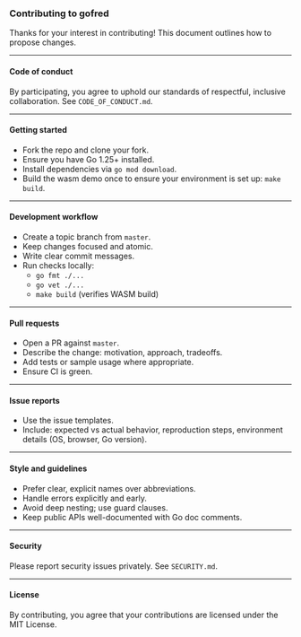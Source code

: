 ### Contributing to gofred

Thanks for your interest in contributing! This document outlines how to propose changes.

---

#### Code of conduct

By participating, you agree to uphold our standards of respectful, inclusive collaboration. See `CODE_OF_CONDUCT.md`.

---

#### Getting started
- Fork the repo and clone your fork.
- Ensure you have Go 1.25+ installed.
- Install dependencies via `go mod download`.
- Build the wasm demo once to ensure your environment is set up: `make build`.

---

#### Development workflow
- Create a topic branch from `master`.
- Keep changes focused and atomic.
- Write clear commit messages.
- Run checks locally:
  - `go fmt ./...`
  - `go vet ./...`
  - `make build` (verifies WASM build)

---

#### Pull requests
- Open a PR against `master`.
- Describe the change: motivation, approach, tradeoffs.
- Add tests or sample usage where appropriate.
- Ensure CI is green.

---

#### Issue reports
- Use the issue templates.
- Include: expected vs actual behavior, reproduction steps, environment details (OS, browser, Go version).

---

#### Style and guidelines
- Prefer clear, explicit names over abbreviations.
- Handle errors explicitly and early.
- Avoid deep nesting; use guard clauses.
- Keep public APIs well-documented with Go doc comments.

---

#### Security

Please report security issues privately. See `SECURITY.md`.

---

#### License

By contributing, you agree that your contributions are licensed under the MIT License.



